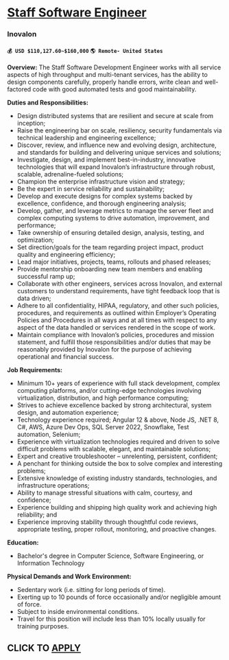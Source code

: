 # [Staff Software Engineer](https://www.remotewlb.com/apply/staff-software-engineer-125690)  
### Inovalon  
#### `💰 USD $110,127.60~$160,000` `🌎 Remote- United States`  

**Overview:** The Staff Software Development Engineer works with all service aspects of high throughput and multi-tenant services, has the ability to design components carefully, properly handle errors, write clean and well-factored code with good automated tests and good maintainability.

**Duties and Responsibilities:**

  * Design distributed systems that are resilient and secure at scale from inception;
  * Raise the engineering bar on scale, resiliency, security fundamentals via technical leadership and engineering excellence;
  * Discover, review, and influence new and evolving design, architecture, and standards for building and delivering unique services and solutions;
  * Investigate, design, and implement best-in-industry, innovative technologies that will expand Inovalon’s infrastructure through robust, scalable, adrenaline-fueled solutions;
  * Champion the enterprise infrastructure vision and strategy;
  * Be the expert in service reliability and sustainability;
  * Develop and execute designs for complex systems backed by excellence, confidence, and thorough engineering analysis;
  * Develop, gather, and leverage metrics to manage the server fleet and complex computing systems to drive automation, improvement, and performance;
  * Take ownership of ensuring detailed design, analysis, testing, and optimization;
  * Set direction/goals for the team regarding project impact, product quality and engineering efficiency;
  * Lead major initiatives, projects, teams, rollouts and phased releases;
  * Provide mentorship onboarding new team members and enabling successful ramp up;
  * Collaborate with other engineers, services across Inovalon, and external customers to understand requirements, have tight feedback loop that is data driven;
  * Adhere to all confidentiality, HIPAA, regulatory, and other such policies, procedures, and requirements as outlined within Employer’s Operating Policies and Procedures in all ways and at all times with respect to any aspect of the data handled or services rendered in the scope of work.
  * Maintain compliance with Inovalon’s policies, procedures and mission statement, and fulfill those responsibilities and/or duties that may be reasonably provided by Inovalon for the purpose of achieving operational and financial success.

**Job Requirements:**

  * Minimum 10+ years of experience with full stack development, complex computing platforms, and/or cutting-edge technologies involving virtualization, distribution, and high performance computing;
  * Strives to achieve excellence backed by strong architectural, system design, and automation experience;
  * Technology experience required; Angular 12 & above, Node JS, .NET 8, C#, AWS, Azure Dev Ops, SQL Server 2022, Snowflake, Test automation, Selenium;
  * Experience with virtualization technologies required and driven to solve difficult problems with scalable, elegant, and maintainable solutions;
  * Expert and creative troubleshooter – unrelenting, persistent, confident;
  * A penchant for thinking outside the box to solve complex and interesting problems;
  * Extensive knowledge of existing industry standards, technologies, and infrastructure operations;
  * Ability to manage stressful situations with calm, courtesy, and confidence;
  * Experience building and shipping high quality work and achieving high reliability; and
  * Experience improving stability through thoughtful code reviews, appropriate testing, proper rollout, monitoring, and proactive changes.

**Education:**

  * Bachelor's degree in Computer Science, Software Engineering, or Information Technology

**Physical Demands and Work Environment:**

  * Sedentary work (i.e. sitting for long periods of time).
  * Exerting up to 10 pounds of force occasionally and/or negligible amount of force.
  * Subject to inside environmental conditions.
  * Travel for this position will include less than 10% locally usually for training purposes.

  
## CLICK TO [APPLY](https://www.remotewlb.com/apply/staff-software-engineer-125690)

